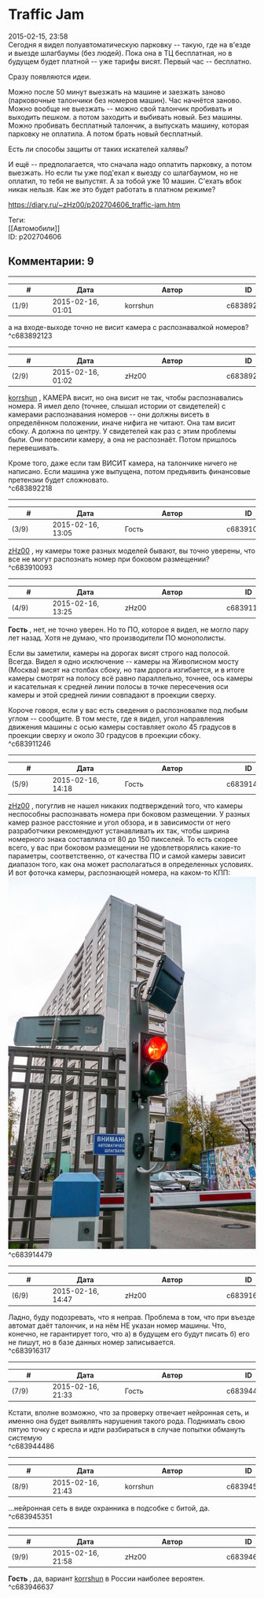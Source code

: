 Traffic Jam
===========

  
2015-02-15, 23:58  
 Сегодня я видел полуавтоматическую парковку -- такую, где на в'езде и выезде шлагбаумы (без людей). Пока она в ТЦ бесплатная, но в будущем будет платной -- уже тарифы висят. Первый час -- бесплатно.   
   
 Сразу появляются идеи.   
   
 Можно после 50 минут выезжать на машине и заезжать заново (парковочные талончики без номеров машин). Час начнётся заново.   
 Можно вообще не выезжать -- можно свой талончик пробивать и выходить пешком. а потом заходить и выбивать новый. Без машины.   
 Можно пробивать бесплатный талончик, а выпускать машину, которая парковку не оплатила. А потом брать новый бесплатный.   
   
 Есть ли способы защиты от таких искателей халявы?   
   
 И ещё -- предполагается, что сначала надо оплатить парковку, а потом выезжать. Но если ты уже под'ехал к выезду со шлагбаумом, но не оплатил, то тебя не выпустят. А за тобой уже 10 машин. С'ехать вбок никак нельзя. Как же это будет работать в платном режиме?   
  
<https://diary.ru/~zHz00/p202704606_traffic-jam.htm>  
  
Теги:  
[[Автомобили]]  
ID: p202704606  


Комментарии: 9
--------------

  


---



|         #         |              Дата              |                     Автор                     |           ID           |
| --- | --- | --- | --- |
| (1/9) | 2015-02-16, 01:01 | korrshun | c683892123 |

  
 а на входе-выходе точно не висит камера с распознавалкой номеров?   
 ^c683892123

---



|         #         |              Дата              |                     Автор                     |           ID           |
| --- | --- | --- | --- |
| (2/9) | 2015-02-16, 01:02 | zHz00 | c683892218 |

  
  [korrshun](http://Igel-kun.diary.ru "kimi wo shiranai monogatari")  , КАМЕРА висит, но она висит не так, чтобы распознавались номера. Я имел дело (точнее, слышал истории от свидетелей) с камерами распознавания номеров -- они должны висеть в определённом положении, иначе нифига не читают. Она там висит сбоку. А должна по центру. У свидетелей как раз с этим проблемы были. Они повесили камеру, а она не распознаёт. Потом пришлось перевешивать.   
   
 Кроме того, даже если там ВИСИТ камера, на талончике ничего не написано. Если машина уже выпущена, потом предъявить финансовые претензии будет сложновато.   
 ^c683892218

---



|         #         |              Дата              |                     Автор                     |           ID           |
| --- | --- | --- | --- |
| (3/9) | 2015-02-16, 13:05 | Гость | c683910093 |

  
  [zHz00](https://zHz00.diary.ru "Untitled")  , ну камеры тоже разных моделей бывают, вы точно уверены, что все не могут распознать номер при боковом размещении?   
 ^c683910093

---



|         #         |              Дата              |                     Автор                     |           ID           |
| --- | --- | --- | --- |
| (4/9) | 2015-02-16, 13:25 | zHz00 | c683911246 |

  
  **Гость**  , нет, не точно уверен. Но то ПО, которое я видел, не могло пару лет назад. Хотя не думаю, что производители ПО монополисты.   
   
 Если вы заметили, камеры на дорогах висят строго над полосой. Всегда. Видел я одно исключение -- камеры на Живописном мосту (Москва) висят на столбах сбоку, но там дорога изгибается, и в итоге камеры смотрят на полосу всё равно параллельно, точнее, ось камеры и касательная к средней линии полосы в точке пересечения оси камеры и этой средней линии совпадают в проекции сверху.   
   
 Короче говоря, если у вас есть сведения о распозновалке под любым углом -- сообщите. В том месте, где я видел, угол направления движения машины с осью камеры составляет около 45 градусов в проекции сверху и около 30 градусов в проекции сбоку.   
 ^c683911246

---



|         #         |              Дата              |                     Автор                     |           ID           |
| --- | --- | --- | --- |
| (5/9) | 2015-02-16, 14:18 | Гость | c683914479 |

  
  [zHz00](https://zHz00.diary.ru "Untitled")  , погуглив не нашел никаких подтверждений того, что камеры неспособны распознавать номера при боковом размещении. У разных камер разное расстояние и угол обзора, и в зависимости от него разработчики рекомендуют устанавливать их так, чтобы ширина номерного знака составляла от 80 до 150 пикселей. То есть скорее всего, у вас при боковом размещении не удовлетворялись какие-то параметры, соответственно, от качества ПО и самой камеры зависит диапазон того, как она может располагаться в определенных условиях.   
 И вот фоточка камеры, распознающей номера, на каком-то КПП:   
 ![](pics/19a037d29b3f26f5b8f48645a946442e.jpg)   
 ^c683914479

---



|         #         |              Дата              |                     Автор                     |           ID           |
| --- | --- | --- | --- |
| (6/9) | 2015-02-16, 14:47 | zHz00 | c683916317 |

  
 Ладно, буду подозревать, что я неправ. Проблема в том, что при въезде автомат даёт талончик, и на нём НЕ указан номер машины. Что, конечно, не гарантирует того, что а) в будущем его будут писать б) его не пишут, но в базе данных номер записывается.   
 ^c683916317

---



|         #         |              Дата              |                     Автор                     |           ID           |
| --- | --- | --- | --- |
| (7/9) | 2015-02-16, 21:33 | Гость | c683944486 |

  
 Кстати, вполне возможно, что за проверку отвечает нейронная сеть, и именно она будет выявлять нарушения такого рода. Поднимать свою пятую точку с кресла и идти разбираться в случае попытки обмануть системую   
 ^c683944486

---



|         #         |              Дата              |                     Автор                     |           ID           |
| --- | --- | --- | --- |
| (8/9) | 2015-02-16, 21:43 | korrshun | c683945351 |

  
 ...нейронная сеть в виде охранника в подсобке с битой, да.   
 ^c683945351

---



|         #         |              Дата              |                     Автор                     |           ID           |
| --- | --- | --- | --- |
| (9/9) | 2015-02-16, 21:58 | zHz00 | c683946637 |

  
  **Гость**  , да, вариант  [korrshun](http://Igel-kun.diary.ru "kimi wo shiranai monogatari")  в России наиболее вероятен.   
 ^c683946637